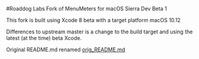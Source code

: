 #Roaddog Labs Fork of MenuMeters for macOS Sierra Dev Beta 1

This fork is built using Xcode 8 beta with a target platform macOS 10.12

Differences to upstream master is a change to the build target and using the latest (at the time) beta Xcode.


Original README.md renamed [orig_README.md](orig_README.md)